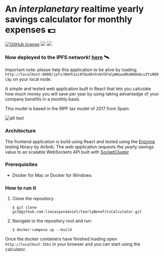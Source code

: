 #  An *interplanetary* realtime yearly savings calculator for monthly expenses 💵

<imr src="https://github.com/ipfs/logo/blob/master/stickers/2016-05-09-ipfs-3d-ice-text.png">

[![GitHub license](https://img.shields.io/github/license/Naereen/StrapDown.js.svg)](https://github.com/Naereen/StrapDown.js/blob/master/LICENSE)
[![](https://images.microbadger.com/badges/version/limiaspasdaniel/yearlybenefits:frontend.latest.svg)](https://microbadger.com/images/limiaspasdaniel/yearlybenefits:frontend.latest "Download frontend image")
[![](https://images.microbadger.com/badges/version/limiaspasdaniel/yearlybenefits:backend.latest.svg)](https://microbadger.com/images/limiaspasdaniel/yearlybenefits:backend.latest "Download backend image")



### Now deployed to the IPFS network!  [here](https://ipfs.infura.io/ipfs/QmVh1oi9fQs6KnhvbVSFoCpWmywdBzWAmGAcu3YzN89C8p/)  🛰
Important note: please help this application to be alive by loading `http://localhost:8080/ipfs/QmVh1oi9fQs6KnhvbVSFoCpWmywdBzWAmGAcu3YzN89C8p` on your local node.



A simple and tested web application built in React that lets you
calculate how much money you will save per year by using taking advantadge of your company benefits in a monthly basis

This model is based in the IRPF tax model of 2017 from Spain.

![alt text](https://user-images.githubusercontent.com/7485885/46021550-3c800e80-c0e1-11e8-9358-85b9741782e4.png)

### Architecture
The frontend application is build using React and tested using the [Enzyme](https://github.com/airbnb/enzyme) testing library by Airbnb.
The web application requests the yearly savings value to an scalable WebSockets API built with [SocketCluster](https://github.com/SocketCluster/socketcluster)

### Prerequisites

 - Docker for Mac or Docker for Windows

### How to run it

1. Clone the repository

	`$ git clone git@github.com:limiaspasdaniel/YearlyBenefitsCalculator.git`

2. Navigate to the repository root and run:

	`$ docker-compose up --build`

Once the docker containers have finished loading open `http://localhost:3561` in your browser and you can start using the calculator.

